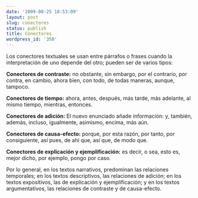 ```yaml
---
date: '2009-08-25 18:53:09'
layout: post
slug: conectores
status: publish
title: Conectores
wordpress_id: '350'
---
```


Los conectores textuales se usan entre párrafos o frases cuando la interpretación de uno depende del otro; pueden ser de varios tipos:




**Conectores de contraste:** no obstante, sin embargo, por el contrario, por contra, en cambio, ahora bien, con todo, de todas maneras, aunque, tampoco.




**Conectores de tiempo:** ahora, antes, después, más tarde, más adelante, al mismo tiempo, mientras, entonces.   
  
**Conectores de adición:** El nuevo enunciado añade información: y, también, además, incluso, igualmente, asimismo, encima, más aún.  
  
**Conectores de causa-efecto:** porque, por esta razón, por tanto, por consiguiente, así pues, de ahí que, así que, de modo que.   
  
**Conectores de explicación y ejemplificación:** es decir, o sea, esto es, mejor dicho, por ejemplo, pongo por caso.   
  
Por lo general, en los textos narrativos, predominan las relaciones temporales; en los textos descriptivos, las relaciones de adición; en los textos expositivos, las de explicación y ejemplificación; y en los textos argumentativos, las relaciones de contraste y de causa-efecto.
